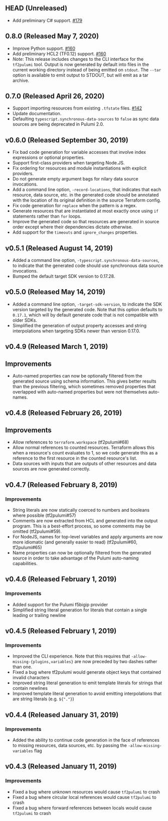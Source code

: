 ## HEAD (Unreleased)

- Add preliminary C# support.
  [#179](https://github.com/pulumi/tf2pulumi/pull/179)

## 0.8.0 (Released May 7, 2020)

- Improve Python support.
  [#160](https://github.com/pulumi/tf2pulumi/pull/160)
- Add preliminary HCL2 (TF0.12) support.
  [#160](https://github.com/pulumi/tf2pulumi/pull/160)
- *Note*: This release includes changes to the CLI interface for the `tf2pulumi` tool.
  Output is now generated by default into files in the current working directory instead of 
  being emitted on `stdout`.  The `--tar` option is available to emit output to STDOUT, but 
  will emit as a tar archive.

## 0.7.0 (Released April 26, 2020)

- Support importing resources from existing `.tfstate` files.
  [#142](https://github.com/pulumi/tf2pulumi/pull/142)
- Update documentation.
- Defaulting `typescript.synchronous-data-sources` to `false` as sync data sources are being
  deprecated in Pulumi 2.0.

## v0.6.0 (Released September 30, 2019)

- Fix bad code generation for variable accesses that involve index expressions or optional properties.
- Support first-class providers when targeting Node.JS.
- Fix ordering for resources and module instantiations with explicit providers.
- Do not generate empty argument bags for nilary data source invocations.
- Add a command line option, `-record-locations`, that indicates that each resource, data source, etc. in the
  generated code should be annotated with the location of its original definition in the source Terraform config.
- Fix code generation for `replace` when the pattern is a regex.
- Generate resources that are instantiated at most exactly once using `if` statements rather than `for` loops.
- Improve the generated code so that resources are generated in source order except where their dependencies dictate
  otherwise.
- Add support for the `timeouts` and `ignore_changes` properties.

## v0.5.1 (Released August 14, 2019)

- Added a command line option, `-typescript.synchronous-data-sources`, to indicate that the generated code should
  use synchronous data source invocations.
- Bumped the default target SDK version to 0.17.28.

## v0.5.0 (Released May 14, 2019)

- Added a command line option, `-target-sdk-version`,  to indicate the SDK version targeted by the generated code.
  Note that this option defaults to `0.17.1`, which will by default generate code that is not compatible with
  older SDKs.
- Simplified the generation of output property accesses and string interpolations when targeting SDKs newer than
  version 0.17.0.

## v0.4.9 (Released March 1, 2019)

## Improvements

- Auto-named properties can now be optionally filtered from the generated source using schema information. This gives
  better results than the previous filtering, which sometimes removed properties that overlapped with auto-named
  properties but were not themselves auto-names.

## v0.4.8 (Released February 26, 2019)

## Improvements

- Allow references to `terraform.workspace` (tf2pulumi#68)
- Allow normal references to counted resources. Terraform allows this when a resource's count evaluates to 1, so
  we code generate this as a reference to the first resource in the counted resource's list.
- Data sources with inputs that are outputs of other resources and data sources are now generated correctly.

## v0.4.7 (Released February 8, 2019)

### Improvements

- String literals are now statically coerced to numbers and booleans where possible (tf2pulumi#57)
- Comments are now extracted from HCL and generated into the output program. This is a best-effort process, so some
  comments may be omitted (tf2pulumi#59).
- For NodeJS, names for top-level variables and apply arguments are now more idiomatic (and generally easier to
  read) (tf2pulumi#60, tf2pulumi#65)
- Name properties can now be optionally filtered from the generated source in order to take advantage of the Pulumi
  auto-naming capabilities.

## v0.4.6 (Released February 1, 2019)

### Improvements

- Added support for the Pulumi f5bigip provider
- Simplified string literal generation for literals that contain a single leading or trailing newline

## v0.4.5 (Released February 1, 2019)

### Improvements

- Improved the CLI experience. Note that this requires that `-allow-missing-{plugins,variables}` are now preceded by
  two dashes rather than one.
- Fixed a bug where tf2pulumi would generate object keys that contained invalid characters
- Improved string literal generation to emit template literals for strings that contain newlines
- Improved template literal generation to avoid emitting interpolations that are string literals (e.g. `${"."}`)

## v0.4.4 (Released January 31, 2019)

### Improvements

- Added the ability to continue code generation in the face of references to missing resources, data sources, etc. by
  passing the `-allow-missing-variables` flag

## v0.4.3 (Released January 11, 2019)

### Improvements

- Fixed a bug where unknown resources would cause `tf2pulumi` to crash
- Fixed a bug where circular local references would cause `tf2pulumi` to crash
- Fixed a bug where forward references between locals would cause `tf2pulumi` to crash
